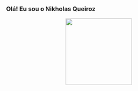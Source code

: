 ### Olá! Eu sou o Nikholas Queiroz

<div align="center">
  <a href="https://github.com/Nikholau">
  <img height="180em" src="https://github-readme-stats.vercel.app/api?username=Nikholau&show_icons=true&theme=dracula&include_all_commits=true&count_private=true"/>
</div>

  
  ##
 


